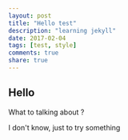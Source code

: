 ```yaml
---
layout: post
title: "Hello test"
description: "learning jekyll"
date: 2017-02-04
tags: [test, style]
comments: true
share: true
---
```



## Hello

What to talking about ?

I don't know, just to try something



